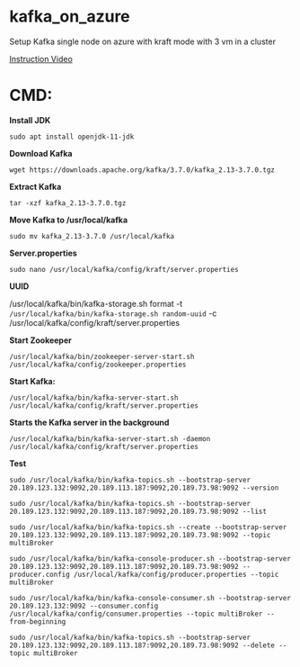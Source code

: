 # kafka_on_azure
Setup Kafka single node on azure with kraft mode with 3 vm in a cluster

[Instruction Video](https://drive.google.com/drive/folders/1l7-kqUQEM-sglwhCWtmxYzX36i9w6COY?usp=sharing)

# CMD:
**Install JDK**

`sudo apt install openjdk-11-jdk`

**Download Kafka**

`wget https://downloads.apache.org/kafka/3.7.0/kafka_2.13-3.7.0.tgz`

**Extract Kafka**

`tar -xzf kafka_2.13-3.7.0.tgz`

**Move Kafka to /usr/local/kafka**

`sudo mv kafka_2.13-3.7.0 /usr/local/kafka`

**Server.properties**

`sudo nano /usr/local/kafka/config/kraft/server.properties`

**UUID**

/usr/local/kafka/bin/kafka-storage.sh format -t `/usr/local/kafka/bin/kafka-storage.sh random-uuid` -c /usr/local/kafka/config/kraft/server.properties

**Start Zookeeper**

`/usr/local/kafka/bin/zookeeper-server-start.sh /usr/local/kafka/config/zookeeper.properties`

**Start Kafka:**

`/usr/local/kafka/bin/kafka-server-start.sh /usr/local/kafka/config/kraft/server.properties`

**Starts the Kafka server in the background**

`/usr/local/kafka/bin/kafka-server-start.sh -daemon /usr/local/kafka/config/kraft/server.properties`

**Test**

`sudo /usr/local/kafka/bin/kafka-topics.sh --bootstrap-server 20.189.123.132:9092,20.189.113.187:9092,20.189.73.98:9092 --version`

`sudo /usr/local/kafka/bin/kafka-topics.sh --bootstrap-server 20.189.123.132:9092,20.189.113.187:9092,20.189.73.98:9092 --list`

`sudo /usr/local/kafka/bin/kafka-topics.sh --create --bootstrap-server 20.189.123.132:9092,20.189.113.187:9092,20.189.73.98:9092 --topic multiBroker`

`sudo /usr/local/kafka/bin/kafka-console-producer.sh --bootstrap-server 20.189.123.132:9092,20.189.113.187:9092,20.189.73.98:9092 --producer.config /usr/local/kafka/config/producer.properties --topic multiBroker`

`sudo /usr/local/kafka/bin/kafka-console-consumer.sh --bootstrap-server 20.189.123.132:9092 --consumer.config /usr/local/kafka/config/consumer.properties --topic multiBroker --from-beginning`

`sudo /usr/local/kafka/bin/kafka-topics.sh --bootstrap-server 20.189.123.132:9092,20.189.113.187:9092,20.189.73.98:9092 --delete --topic multiBroker`
